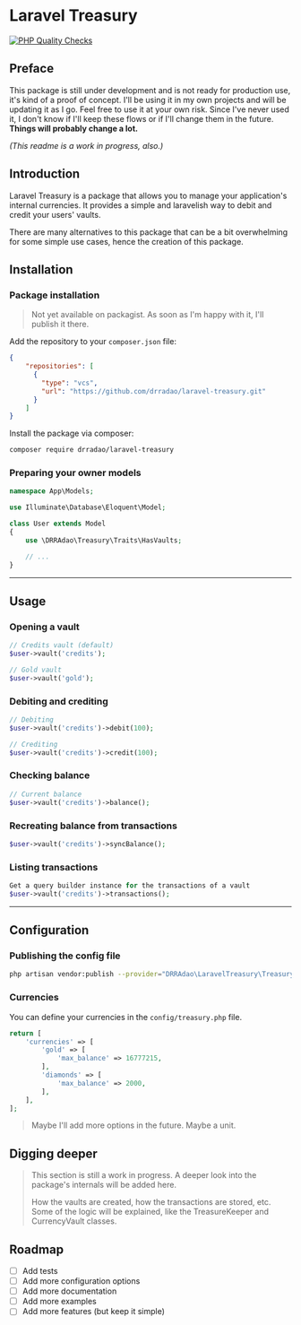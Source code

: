 # Laravel Treasury

[![PHP Quality Checks](https://github.com/drradao/laravel-treasury/actions/workflows/main.yml/badge.svg)](https://github.com/drradao/laravel-treasury/actions/workflows/main.yml)

## Preface

This package is still under development and is not ready for production use, it's kind of a proof of concept. I'll be using it in my own projects and will be updating it as I go. Feel free to use it at your own risk.
Since I've never used it, I don't know if I'll keep these flows or if I'll change them in the future. **Things will probably change a lot.**

_(This readme is a work in progress, also.)_

## Introduction

Laravel Treasury is a package that allows you to manage your application's internal currencies.
It provides a simple and laravelish way to debit and credit your users' vaults.

There are many alternatives to this package that can be a bit overwhelming for some simple use cases, hence the creation of this package.

## Installation

### Package installation

> Not yet available on packagist. As soon as I'm happy with it, I'll publish it there.

Add the repository to your `composer.json` file:

```json
{
    "repositories": [
      {
        "type": "vcs",
        "url": "https://github.com/drradao/laravel-treasury.git"
      }
    ]
}
```

Install the package via composer:

```bash
composer require drradao/laravel-treasury
```


### Preparing your owner models

```php
namespace App\Models;

use Illuminate\Database\Eloquent\Model;

class User extends Model
{
    use \DRRAdao\Treasury\Traits\HasVaults;

    // ...
}
```

---

## Usage

### Opening a vault

```php
// Credits vault (default)
$user->vault('credits');

// Gold vault
$user->vault('gold');
```

### Debiting and crediting

```php
// Debiting
$user->vault('credits')->debit(100);

// Crediting
$user->vault('credits')->credit(100);
```

### Checking balance

```php
// Current balance
$user->vault('credits')->balance();
```

### Recreating balance from transactions

```php
$user->vault('credits')->syncBalance();
```


### Listing transactions

```php
Get a query builder instance for the transactions of a vault
$user->vault('credits')->transactions();
```

---

## Configuration

### Publishing the config file

```bash
php artisan vendor:publish --provider="DRRAdao\LaravelTreasury\TreasuryServiceProvider" --tag="config"
```

### Currencies

You can define your currencies in the `config/treasury.php` file.

```php
return [
    'currencies' => [
        'gold' => [
            'max_balance' => 16777215,
        ],
        'diamonds' => [
            'max_balance' => 2000,
        ],
    ],
];
```

> Maybe I'll add more options in the future. Maybe a unit. 

## Digging deeper

> This section is still a work in progress. A deeper look into the package's internals will be added here.
> 
> How the vaults are created, how the transactions are stored, etc.
> Some of the logic will be explained, like the TreasureKeeper and CurrencyVault classes.

## Roadmap

- [ ] Add tests
- [ ] Add more configuration options
- [ ] Add more documentation
- [ ] Add more examples
- [ ] Add more features (but keep it simple)
